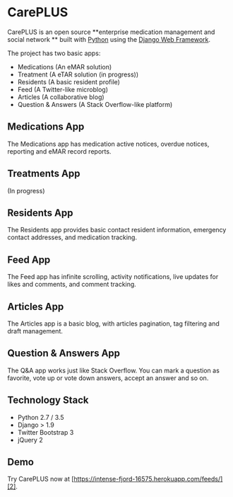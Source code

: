 
# CarePLUS

CarePLUS is an open source **enterprise medication management and social network ** built with [Python][0] using the [Django Web Framework][1].

The project has two basic apps:

* Medications (An eMAR solution)
* Treatment (A eTAR solution (in progress))
* Residents (A basic resident profile)
* Feed (A Twitter-like microblog)
* Articles (A collaborative blog)
* Question & Answers (A Stack Overflow-like platform)

## Medications App

The Medications app has medication active notices, overdue notices, reporting and eMAR record reports.

## Treatments App

(In progress)

## Residents App

The Residents app provides basic contact resident information, emergency contact addresses, and medication tracking.

## Feed App

The Feed app has infinite scrolling, activity notifications, live updates for likes and comments, and comment tracking.


## Articles App

The Articles app is a basic blog, with articles pagination, tag filtering and draft management.


## Question & Answers App

The Q&A app works just like Stack Overflow. You can mark a question as favorite, vote up or vote down answers, accept an answer and so on.


## Technology Stack

- Python 2.7 / 3.5
- Django > 1.9
- Twitter Bootstrap 3
- jQuery 2


## Demo

Try CarePLUS now at [https://intense-fjord-16575.herokuapp.com/feeds/][2].

[0]: https://www.python.org/
[1]: https://www.djangoproject.com/
[2]: https://intense-fjord-16575.herokuapp.com/feeds/
